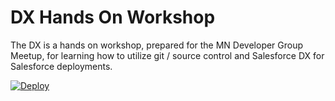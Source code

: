 # DX Hands On Workshop

The DX is a hands on workshop, prepared for the MN Developer Group Meetup, for learning how to utilize git / source control and Salesforce DX for Salesforce deployments.

[![Deploy](https://deploy-to-sfdx.com/dist/assets/images/DeployToSFDX.svg)](https://deploy-to-sfdx.com/)


